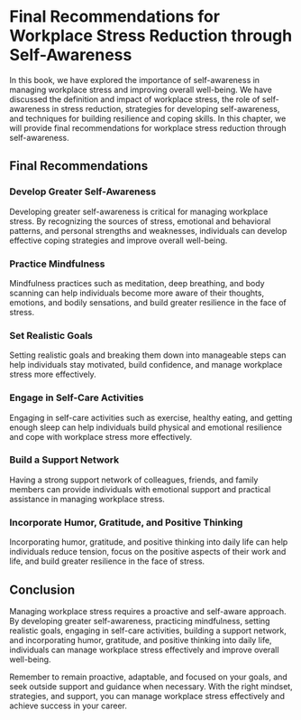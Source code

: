 # Final Recommendations for Workplace Stress Reduction through Self-Awareness

In this book, we have explored the importance of self-awareness in managing workplace stress and improving overall well-being. We have discussed the definition and impact of workplace stress, the role of self-awareness in stress reduction, strategies for developing self-awareness, and techniques for building resilience and coping skills. In this chapter, we will provide final recommendations for workplace stress reduction through self-awareness.

Final Recommendations
---------------------

### Develop Greater Self-Awareness

Developing greater self-awareness is critical for managing workplace stress. By recognizing the sources of stress, emotional and behavioral patterns, and personal strengths and weaknesses, individuals can develop effective coping strategies and improve overall well-being.

### Practice Mindfulness

Mindfulness practices such as meditation, deep breathing, and body scanning can help individuals become more aware of their thoughts, emotions, and bodily sensations, and build greater resilience in the face of stress.

### Set Realistic Goals

Setting realistic goals and breaking them down into manageable steps can help individuals stay motivated, build confidence, and manage workplace stress more effectively.

### Engage in Self-Care Activities

Engaging in self-care activities such as exercise, healthy eating, and getting enough sleep can help individuals build physical and emotional resilience and cope with workplace stress more effectively.

### Build a Support Network

Having a strong support network of colleagues, friends, and family members can provide individuals with emotional support and practical assistance in managing workplace stress.

### Incorporate Humor, Gratitude, and Positive Thinking

Incorporating humor, gratitude, and positive thinking into daily life can help individuals reduce tension, focus on the positive aspects of their work and life, and build greater resilience in the face of stress.

Conclusion
----------

Managing workplace stress requires a proactive and self-aware approach. By developing greater self-awareness, practicing mindfulness, setting realistic goals, engaging in self-care activities, building a support network, and incorporating humor, gratitude, and positive thinking into daily life, individuals can manage workplace stress effectively and improve overall well-being.

Remember to remain proactive, adaptable, and focused on your goals, and seek outside support and guidance when necessary. With the right mindset, strategies, and support, you can manage workplace stress effectively and achieve success in your career.

